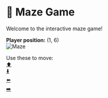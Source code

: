 # 🧩 Maze Game  
Welcome to the interactive maze game!

**Player position:** (1, 6)  
![Maze](https://recognize-instructor-criteria-other.trycloudflare.com/images/pos_1_6.png?t=1760506738570)

Use these to move:  
[⬆️](https://recognize-instructor-criteria-other.trycloudflare.com/move/1_6_w)  
[⬇️](https://recognize-instructor-criteria-other.trycloudflare.com/move/1_6_s)  
[⬅️](https://recognize-instructor-criteria-other.trycloudflare.com/move/1_6_a)  
[➡️](https://recognize-instructor-criteria-other.trycloudflare.com/move/1_6_d)
